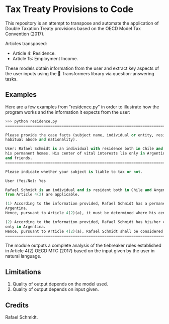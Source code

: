 <!---
Copyright 2022 Rafael Schmidt. All rights reserved.

Licensed under the Apache License, Version 2.0 (the "License");
you may not use this file except in compliance with the License.
You may obtain a copy of the License at

    http://www.apache.org/licenses/LICENSE-2.0

Unless required by applicable law or agreed to in writing, software
distributed under the License is distributed on an "AS IS" BASIS,
WITHOUT WARRANTIES OR CONDITIONS OF ANY KIND, either express or implied.
See the License for the specific language governing permissions and
limitations under the License.
-->

# Tax Treaty Provisions to Code

This repository is an attempt to transpose and automate the application of Double Taxation Treaty provisions based on the OECD Model Tax Convention (2017).

Articles transposed:

* Article 4: Residence.
* Article 15: Employment Income.

These models obtain information from the user and extract key aspects of the user inputs using the 🤗 Transformers library via question-answering tasks.

## Examples

Here are a few examples from "residence.py" in order to illustrate how the program works and the information it expects from the user:

```python
>>> python residence.py
====================================================================================================

Please provide the case facts (subject name, individual or entity, residence, permanent home, CIV, 
habitual abode and nationality).

User: Rafael Schmidt is an individual with residence both in Chile and Argentina, where he has also
his permanent homes. His center of vital interests lie only in Argentina where he has his family 
and friends.
====================================================================================================

Please indicate whether your subject is liable to tax or not.

User (Yes/No): Yes

Rafael Schmidt is an individual and is resident both in Chile and Argentina. The tiebreaker rules 
from Article 4(2) are applicable.

(1) According to the information provided, Rafael Schmidt has a permanent home both in Chile and
Argentina. 
Hence, pursuant to Article 4(2)(a), it must be determined where his center of vital interests lie.

(2) According to the information provided, Rafael Schmidt has his/her center of vital interests 
only in Argentina.
Hence, pursuant to Article 4(2)(a), Rafael Schmidt shall be considered to be a resident of Argentina.
====================================================================================================
```

The module outputs a complete analysis of the tiebreaker rules established in Article 4(2) OECD MTC (2017) based on the input given by the user in natural language.

## Limitations

1. Quality of output depends on the model used.
2. Quality of output depends on input given.

## Credits

Rafael Schmidt.
